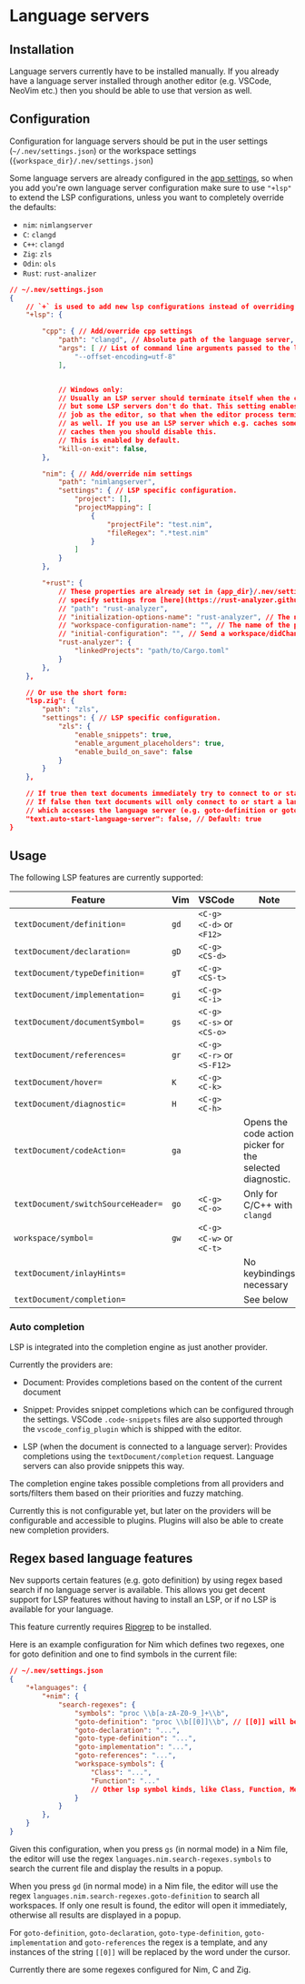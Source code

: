 # Language servers

## Installation

Language servers currently have to be installed manually. If you already have a language server installed through another editor (e.g. VSCode, NeoVim etc.) then you should be able to use that version as well.

## Configuration

Configuration for language servers should be put in the user settings (`~/.nev/settings.json`) or the workspace settings (`{workspace_dir}/.nev/settings.json`)

Some language servers are already configured in the [app settings](../config/settings.json), so when you add you're own language server configuration make sure to use `"+lsp"` to extend the LSP configurations, unless you want to completely override the defaults:
- `nim`: `nimlangserver`
- `C`: `clangd`
- `C++`: `clangd`
- `Zig`: `zls`
- `Odin`: `ols`
- `Rust`: `rust-analizer`

```json
// ~/.nev/settings.json
{
    // `+` is used to add new lsp configurations instead of overriding all of them with just these two
    "+lsp": {

        "cpp": { // Add/override cpp settings
            "path": "clangd", // Absolute path of the language server, or just the name if it's in the PATH
            "args": [ // List of command line arguments passed to the language server
                "--offset-encoding=utf-8"
            ],


            // Windows only:
            // Usually an LSP server should terminate itself when the client disconnects unexpectedly (e.g. because of a crash)
            // but some LSP servers don't do that. This setting enables using windows jobs to put LSP subprocesses into the same
            // job as the editor, so that when the editor process terminates in any way the LSP processes will be terminated
            // as well. If you use an LSP server which e.g. caches some things and terminating it forcefully could corrupt those
            // caches then you should disable this.
            // This is enabled by default.
            "kill-on-exit": false,
        },

        "nim": { // Add/override nim settings
            "path": "nimlangserver",
            "settings": { // LSP specific configuration.
                "project": [],
                "projectMapping": [
                    {
                        "projectFile": "test.nim",
                        "fileRegex": ".*test.nim"
                    }
                ]
            }
        },

        "+rust": {
            // These properties are already set in {app_dir}/.nev/settings.json, so you just need to set "path" if you want to specifiy the full path to the binary, and the "rust-analyzer" property to
            // specify settings from [here](https://rust-analyzer.github.io/manual.html#configuration)
            // "path": "rust-analyzer",
            // "initialization-options-name": "rust-analyzer", // The name of the property to send as initialization options
            // "workspace-configuration-name": "", // The name of the property to send as initialization options
            // "initial-configuration": "", // Send a workspace/didChangeConfiguration request after initialization with this value. rust-analizer won't send workspace/configuration if this is not set.
            "rust-analyzer": {
                "linkedProjects": "path/to/Cargo.toml"
            }
        },
    },

    // Or use the short form:
    "lsp.zig": {
        "path": "zls",
        "settings": { // LSP specific configuration.
            "zls": {
                "enable_snippets": true,
                "enable_argument_placeholders": true,
                "enable_build_on_save": false
            }
        }
    },

    // If true then text documents immediately try to connect to or start a language server when opened.
    // If false then text documents will only connect to or start a language server when a command is run
    // which accesses the language server (e.g. goto-definition or goto-symbol)
    "text.auto-start-language-server": false, // Default: true
}
```

## Usage

The following LSP features are currently supported:

| Feature | Vim | VSCode | Note |
| ----------- | --- | --- | --- |
| `textDocument/definition=` | `gd` | `<C-g><C-d>` or `<F12>` |  |
| `textDocument/declaration=` | `gD` | `<C-g><CS-d>` |  |
| `textDocument/typeDefinition=` | `gT` | `<C-g><CS-t>` |  |
| `textDocument/implementation=` | `gi` | `<C-g><C-i>` |  |
| `textDocument/documentSymbol=` | `gs` | `<C-g><C-s>` or `<CS-o>` |  |
| `textDocument/references=` | `gr` | `<C-g><C-r>` or `<S-F12>` |  |
| `textDocument/hover=` | `K` | `<C-g><C-k>` |  |
| `textDocument/diagnostic=` | `H` | `<C-g><C-h>` |  |
| `textDocument/codeAction=` | `ga` |  | Opens the code action picker for the selected diagnostic. |
| `textDocument/switchSourceHeader=` | `go` | `<C-g><C-o>` | Only for C/C++ with `clangd` |
| `workspace/symbol=` | `gw` | `<C-g><C-w>` or `<C-t>` |  |
| `textDocument/inlayHints=` |  |  | No keybindings necessary |
| `textDocument/completion=` |  |  | See below |

### Auto completion

LSP is integrated into the completion engine as just another provider.

Currently the providers are:
- Document: Provides completions based on the content of the current document
- Snippet: Provides snippet completions which can be configured through the settings. VSCode `.code-snippets` files are also supported through the `vscode_config_plugin` which is shipped with the editor.

- LSP (when the document is connected to a language server): Provides completions using the `textDocument/completion` request.
  Language servers can also provide snippets this way.

The completion engine takes possible completions from all providers and sorts/filters them based on their priorities and fuzzy matching.

Currently this is not configurable yet, but later on the providers will be configurable and accessible to plugins.
Plugins will also be able to create new completion providers.

## Regex based language features

Nev supports certain features (e.g. goto definition) by using regex based search if no language server is available.
This allows you get decent support for LSP features without having to install an LSP, or if no LSP is available for your language.

This feature currently requires [Ripgrep](https://github.com/BurntSushi/ripgrep) to be installed.

Here is an example configuration for Nim which defines two regexes, one for goto definition and one to find symbols in the current file:


```json
// ~/.nev/settings.json
{
    "+languages": {
        "+nim": {
            "search-regexes": {
                "symbols": "proc \\b[a-zA-Z0-9_]+\\b",
                "goto-definition": "proc \\b[[0]]\\b", // [[0]] will be replaced by the word under the cursor when searching
                "goto-declaration": "...",
                "goto-type-definition": "...",
                "goto-implementation": "...",
                "goto-references": "...",
                "workspace-symbols": {
                    "Class": "...",
                    "Function": "..."
                    // Other lsp symbol kinds, like Class, Function, Method, Enum, ...
                }
            }
        },
    }
}
```

Given this configuration, when you press `gs` (in normal mode) in a Nim file, the editor will use the regex `languages.nim.search-regexes.symbols` to search the current file and display the results in a popup.

When you press `gd` (in normal mode) in a Nim file, the editor will use the regex `languages.nim.search-regexes.goto-definition` to search all workspaces. If only one result is found, the editor will open it immediately, otherwise all results are displayed in a popup.

For `goto-definition`, `goto-declaration`, `goto-type-definition`, `goto-implementation` and `goto-references` the regex is a template, and any instances of the string `[[0]]` will be replaced by the word under the cursor.

Currently there are some regexes configured for Nim, C and Zig.
